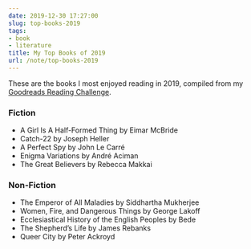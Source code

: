 ```yaml
---
date: 2019-12-30 17:27:00
slug: top-books-2019
tags:
- book
- literature
title: My Top Books of 2019
url: /note/top-books-2019
---
```


These are the books I most enjoyed reading in 2019, compiled from my [Goodreads Reading Challenge](https://www.goodreads.com/challenges/8863-2019-reading-challenge).

### Fiction

- A Girl Is A Half-Formed Thing by Eimar McBride
- Catch-22 by Joseph Heller
- A Perfect Spy by John Le Carré
- Enigma Variations by André Aciman
- The Great Believers by Rebecca Makkai

### Non-Fiction

- The Emperor of All Maladies by Siddhartha Mukherjee
- Women, Fire, and Dangerous Things by George Lakoff
- Ecclesiastical History of the English Peoples by Bede
- The Shepherd’s Life by James Rebanks
- Queer City by Peter Ackroyd